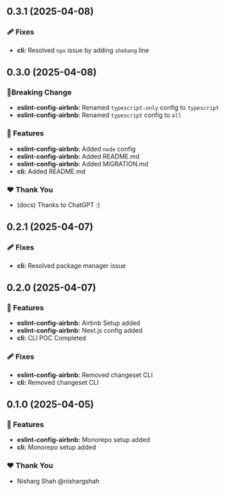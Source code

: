## 0.3.1 (2025-04-08)

### 🩹 Fixes

- **cli:** Resolved `npx` issue by adding `shebang` line

## 0.3.0 (2025-04-08)

### 🚨Breaking Change

- **eslint-config-airbnb:** Renamed `typescript-only` config to `typescript`
- **eslint-config-airbnb:** Renamed `typescript` config to `all`

### 🚀 Features

- **eslint-config-airbnb:** Added `node` config
- **eslint-config-airbnb:** Added README.md
- **eslint-config-airbnb:** Added MIGRATION.md
- **cli:** Added README.md

### ❤️ Thank You

- (docs) Thanks to ChatGPT :)

## 0.2.1 (2025-04-07)

### 🩹 Fixes

- **cli:** Resolved package manager issue

## 0.2.0 (2025-04-07)

### 🚀 Features

- **eslint-config-airbnb:** Airbnb Setup added
- **eslint-config-airbnb:** Next.js config added
- **cli:** CLI POC Completed

### 🩹 Fixes

- **eslint-config-airbnb:** Removed changeset CLI
- **cli:** Removed changeset CLI

## 0.1.0 (2025-04-05)

### 🚀 Features

- **eslint-config-airbnb:** Monorepo setup added
- **cli:** Monorepo setup added

### ❤️ Thank You

- Nisharg Shah @nishargshah
